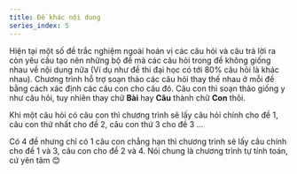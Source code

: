 ```yaml
---
title: Đề khác nội dung
series_index: 5
---
```


Hiện tại một số đề trắc nghiệm ngoài hoán vị các câu hỏi và câu trả lời ra còn yêu cầu tạo nên những bộ đề mà các câu hỏi trong đề không giống nhau về nội dung nữa (Ví dụ như đề thi đại học có tới 80% câu hỏi là khác nhau). Chương trình hỗ trợ soạn thảo các câu hỏi thay thế nhau ở mỗi đề bằng cách xác định các câu con cho câu đó. Câu con thì soạn thảo giống y như câu hỏi, tuy nhiên thay chữ **Bài** hay **Câu** thành chữ **Con** thôi.

Khi một câu hỏi có câu con thì chương trình sẽ lấy câu hỏi chính cho đề 1, câu con thứ nhất cho đề 2, câu con thứ 3 cho đề 3 …

Có 4 đề nhưng chỉ có 1 câu con chẳng hạn thì chương trình sẽ lấy câu chính cho đề 1 và 3, câu con cho đề 2 và 4\. Nói chung là chương trình tự tính toán, cứ yên tâm 😊
